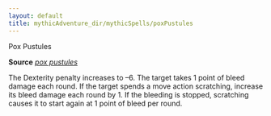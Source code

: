 ```yaml
---
layout: default
title: mythicAdventure_dir/mythicSpells/poxPustules
---
```

Pox Pustules

**Source** [_pox pustules_](advance_dir/spells/poxPustules#_pox-pustules)

The Dexterity penalty increases to –6. The target takes 1 point of bleed damage each round. If the target spends a move action scratching, increase its bleed damage each round by 1. If the bleeding is stopped, scratching causes it to start again at 1 point of bleed per round.

